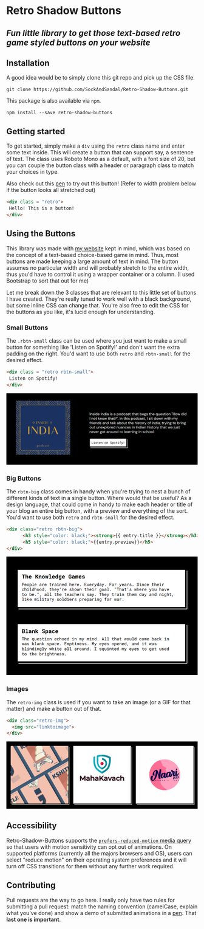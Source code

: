 # Retro Shadow Buttons

## _Fun little library to get those text-based retro game styled buttons on your website_

## Installation

A good idea would be to simply clone this git repo and pick up the CSS file.
```shell
git clone https://github.com/SockAndSandal/Retro-Shadow-Buttons.git
```

This package is also available via `npm`.
```shell
npm install --save retro-shadow-buttons
```

## Getting started

To get started, simply make a `div` using the  `retro` class name and enter some text inside. This will create a button that can support say, a sentence of text. The class uses Roboto Mono as a default, with a font size of 20, but you can couple the button class with a header or paragraph class to match your choices in type.

Also check out this [pen](https://codepen.io/SocksAndSandals/pen/xxObjzz) to try out this button! (Refer to width problem below if the button looks all stretched out)

 ```html
<div class = "retro">
  Hello! This is a button!
 </div>
```


## Using the Buttons

This library was made with [my website](www.amanbeer.com) kept in mind, which was based on the concept of a text-based choice-based game in mind. Thus, most buttons are made keeping a large amount of text in mind. The button assumes no particular width and will probably stretch to the entire width, thus you'd have to control it using a wrapper container or a column. (I used Bootstrap to sort that out for me) 

Let me break down the 3 classes that are relevant to this little set of buttons I have created. They're really tuned to work well with a black background, but some inline CSS can change that. You're also free to edit the CSS for the buttons as you like, it's lucid enough for understanding.

### Small Buttons

The `.rbtn-small` class can be used where you just want to make a small button for something like 'Listen on Spotify!' and don't want the extra padding on the right. You'd want to use both `retro` and `rbtn-small` for the desired effect.

 ```html
<div class = "retro rbtn-small">
  Listen on Spotify!
 </div>
```

![Small Button](https://raw.githubusercontent.com/SockAndSandal/Retro-Shadow-Buttons/main/images/small%20button.png)

### Big Buttons

The `rbtn-big` class comes in handy when you're trying to nest a bunch of different kinds of text in a single button. Where would that be useful? As a design language, that could come in handy to make each header or title of your blog an entire big button, with a preview and everything of the sort. You'd want to use both `retro` and `rbtn-small` for the desired effect.

```html
<div class="retro rbtn-big">                        
      <h3 style="color: black;"><strong>{{ entry.title }}</strong></h3>
      <h5 style="color: black;">{{entry.preview}}</h5>
</div>
```

![Big Button](https://raw.githubusercontent.com/SockAndSandal/Retro-Shadow-Buttons/main/images/big%20button.png)

### Images

The `retro-img` class is used if you want to take an image (or a GIF for that matter) and make a button out of that.

```html
<div class="retro-img">                        
  <img src="linktoimage">
</div>
```

![Image Button](https://raw.githubusercontent.com/SockAndSandal/Retro-Shadow-Buttons/main/images/image%20buttons.png)


## Accessibility

Retro-Shadow-Buttons supports the [`prefers-reduced-motion` media query](https://webkit.org/blog/7551/responsive-design-for-motion/) so that users with motion sensitivity can opt out of animations. On supported platforms (currently all the majors browsers and OS), users can select "reduce motion" on their operating system preferences and it will turn off CSS transitions for them without any further work required.

## Contributing

Pull requests are the way to go here. I really only have two rules for submitting a pull request: match the naming convention (camelCase, explain what you've done) and show a demo of submitted animations in a [pen](https://codepen.io). That **last one is important**.
